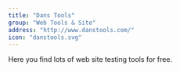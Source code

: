 ```yaml
---
title: "Dans Tools"
group: "Web Tools & Site"
address: "http://www.danstools.com/"
icon: "danstools.svg"
---
```


Here you find lots of web site testing tools for free.